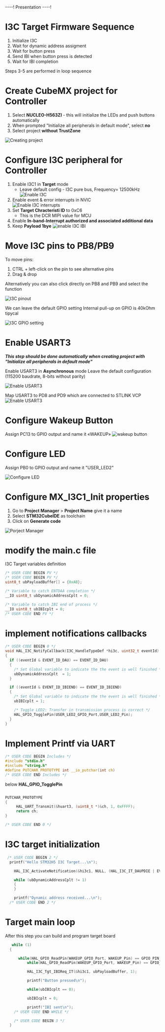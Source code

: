----!
Presentation
----!

# I3C Target Firmware Sequence

1. Initialize I3C
2. Wait for dynamic address assigment
3. Wait for button press
4. Send IBI when button press is detected
5. Wait for IBI completion

Steps 3-5 are performed in loop sequence


# Create CubeMX project for Controller 

1. Select **NUCLEO-H563ZI** - this will initialize the LEDs and push buttons automatically
2. When prompted "Initialize all peripherals in default mode", select **no**
3. Select project **without TrustZone**
	

![Creating project](./img/1.png)

# Configure I3C peripheral for Controller

1. Enable I3C1 in **Target** mode <br />
	* Leave default config - I3C pure bus, Frequency= 12500kHz
	![Enable I3C](./img/5.png)
2. Enable event & error interrupts in NVIC <br />
	![Enable I3C interrupts](./img/2_i3c_nvic.png)
3. Set **Target Chracteristi ID** to 0xC6
	- This is the DCR MIPI value for MCU
4. Enable **In-band-Interrupt authorized and associated additional data**
5. Keep **Payload 1bye**
	![enable I3C IBI](./img/6.png)
# Move I3C pins to PB8/PB9

To move pins:
1. CTRL + left-click on the pin to see alternative pins
2. Drag & drop

Alternatively you can also click directly on PB8 and PB9 and select the function

![I3C pinout](./img/2.png)

We can leave the default GPIO setting
Internal pull-up on GPIO is 40kOhm tipycal

![I3C GPIO setting](./img/2_i3c_gpio_settings.png)

# Enable USART3

_**This step should be done automatically when creating project with "Initialize all peripherals in default mode"**_

Enable USART3 in **Asynchronous** mode
Leave the default configuration (115200 baudrate, 8-bits without parity)

![Enable USART3](./img/2_usart3_enable.png)

Map USART3 to PD8 and PD9 which are connected to STLINK VCP
![Enable USART3](./img/7.png)

# Configure Wakeup Button
Assign PC13 to GPIO output and name it «WAKEUP»
![wakeup button](./img/8.png)

# Configure LED
Assign PB0 to GPIO output and name it "USER_LED2"

![Configure LED](./img/4.png)
	
# Configure MX_I3C1_Init properties

1. Go to **Project Manager** > **Project Name** give it a name
2. Select **STM32CubeIDE** as toolchain
3. Click on **Generate code**

![Porject Manager](./img/3_1.png)

# modify the main.c file

I3C Target variables definition

```c
/* USER CODE BEGIN PV */
/* USER CODE BEGIN PV */
uint8_t ubPayloadBuffer[] = {0xAB};

/* Variable to catch ENTDAA completion */
__IO uint8_t ubDynamicAddressCplt = 0;

/* Variable to catch IBI end of process */
__IO uint8_t ubIBIcplt = 0;
/* USER CODE END PV */
```

# implement notifications callbacks
```c
/* USER CODE BEGIN 0 */
void HAL_I3C_NotifyCallback(I3C_HandleTypeDef *hi3c, uint32_t eventId)
{
  if ((eventId & EVENT_ID_DAU) == EVENT_ID_DAU)
  {
    /* Set Global variable to indicate the the event is well finished */
    ubDynamicAddressCplt  = 1;
  }

  if ((eventId & EVENT_ID_IBIEND) == EVENT_ID_IBIEND)
  {
    /* Set Global variable to indicate the the event is well finished */
    ubIBIcplt = 1;

    /* Toggle LED2: Transfer in transmission process is correct */
    HAL_GPIO_TogglePin(USER_LED2_GPIO_Port,USER_LED2_Pin);
  }
}
```

# Implement Printf via UART
```c
/* USER CODE BEGIN Includes */
#include "stdio.h"
#include "string.h"
#define PUTCHAR_PROTOTYPE int __io_putchar(int ch)
/* USER CODE END Includes */
```

below **HAL_GPIO_TogglePin**

```c

PUTCHAR_PROTOTYPE
{
	 HAL_UART_Transmit(&huart3, (uint8_t *)&ch, 1, 0xFFFF);
	 return ch;
}

/* USER CODE END 0 */

```

# I3C target initialization
```c
 /* USER CODE BEGIN 2 */
  printf("Hello STM32H5 I3C Target...\n");

    HAL_I3C_ActivateNotification(&hi3c1, NULL, (HAL_I3C_IT_DAUPDIE | EVENT_ID_IBIEND));

    while (ubDynamicAddressCplt != 1)
    {
    }

    printf("Dynamic address received...\n");
  /* USER CODE END 2 */

```

# Target main loop
After this step you can build and program target board

```c
   while (1)
  {

	  while(HAL_GPIO_ReadPin(WAKEUP_GPIO_Port, WAKEUP_Pin) == GPIO_PIN_SET);
	      while(HAL_GPIO_ReadPin(WAKEUP_GPIO_Port, WAKEUP_Pin) == GPIO_PIN_RESET);

	      HAL_I3C_Tgt_IBIReq_IT(&hi3c1, ubPayloadBuffer, 1);

	      printf("Button pressed\n");

	      while(ubIBIcplt == 0);

	      ubIBIcplt = 0;

	      printf("IBI sent\n");
    /* USER CODE END WHILE */

    /* USER CODE BEGIN 3 */
  }

```


